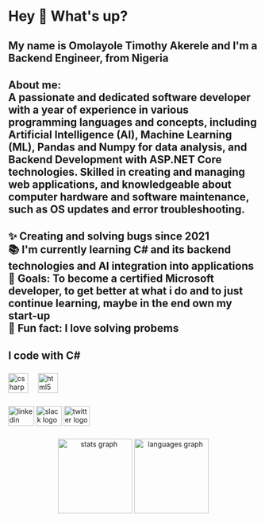 <h1 align="left">Hey 👋 What's up?</h1>

###

<h2 align="left">My name is Omolayole Timothy Akerele and I'm a Backend Engineer, from Nigeria</h2>

###

<h2 align="left">About me:<br>A passionate and dedicated software developer with a year of experience in various programming languages and concepts, including Artificial Intelligence (AI), Machine Learning (ML), Pandas and Numpy for data analysis, and Backend Development with ASP.NET Core technologies. Skilled in creating and managing web applications, and knowledgeable about computer hardware and software maintenance, such as OS updates and error troubleshooting.</h2>

###

<h2 align="left">✨ Creating and solving bugs since 2021<br>📚 I'm currently learning C# and its backend technologies and AI integration into applications<br>🎯 Goals: To become a certified Microsoft developer, to get better at what i do and to just continue learning, maybe in the end own my start-up <br>🎲 Fun fact: I love solving probems</h2>

###

<h2 align="left">I code with C#</h2>

###

<div align="left">
  <img src="https://cdn.jsdelivr.net/gh/devicons/devicon/icons/csharp/csharp-original.svg" height="40" alt="csharp logo"  />
  <img width="12" />
  <img src="https://cdn.jsdelivr.net/gh/devicons/devicon/icons/html5/html5-original.svg" height="40" alt="html5 logo"  />
</div>

###

<div align="left">
  <img src="https://raw.githubusercontent.com/maurodesouza/profile-readme-generator/master/src/assets/icons/social/linkedin/default.svg" width="52" height="40" alt="linkedin logo"  />
  <img src="https://raw.githubusercontent.com/maurodesouza/profile-readme-generator/master/src/assets/icons/social/slack/default.svg" width="52" height="40" alt="slack logo"  />
  <img src="https://raw.githubusercontent.com/maurodesouza/profile-readme-generator/master/src/assets/icons/social/twitter/default.svg" width="52" height="40" alt="twitter logo"  />
</div>

###

<div align="center">
  <img src="https://github-readme-stats.vercel.app/api?username=Timothylayo&hide_title=false&hide_rank=false&show_icons=true&include_all_commits=true&count_private=true&disable_animations=false&theme=dracula&locale=en&hide_border=false&order=1" height="150" alt="stats graph"  />
  <img src="https://github-readme-stats.vercel.app/api/top-langs?username=Timothylayo&locale=en&hide_title=false&layout=compact&card_width=320&langs_count=5&theme=dracula&hide_border=false&order=2" height="150" alt="languages graph"  />
</div>

###
